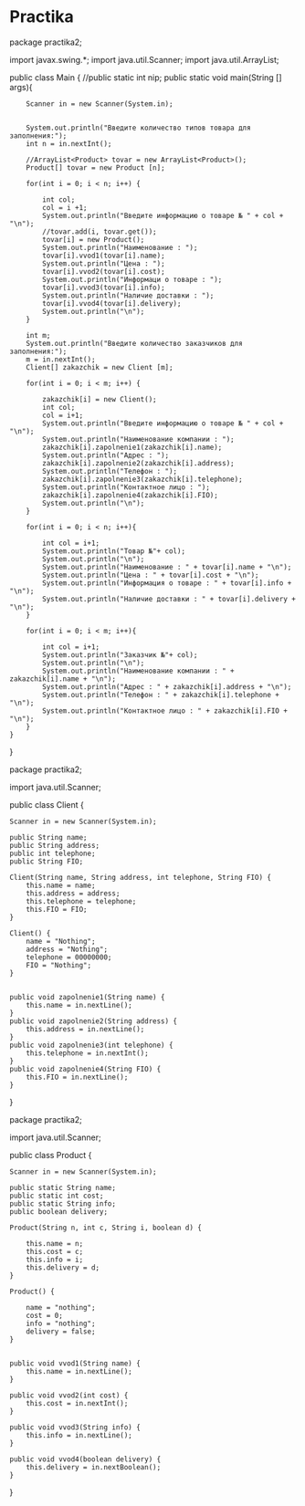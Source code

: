 # Practika
package practika2;

import javax.swing.*;
import java.util.Scanner;
import java.util.ArrayList;


public class Main {
    //public static int nip;
    public static void main(String [] args){

        Scanner in = new Scanner(System.in);


        System.out.println("Введите количество типов товара для заполнения:");
        int n = in.nextInt();

        //ArrayList<Product> tovar = new ArrayList<Product>();
        Product[] tovar = new Product [n];

        for(int i = 0; i < n; i++) {

            int col;
            col = i +1;
            System.out.println("Введите информацию о товаре № " + col + "\n");
            //tovar.add(i, tovar.get());
            tovar[i] = new Product();
            System.out.println("Наименование : ");
            tovar[i].vvod1(tovar[i].name);
            System.out.println("Цена : ");
            tovar[i].vvod2(tovar[i].cost);
            System.out.println("Информаци о товаре : ");
            tovar[i].vvod3(tovar[i].info);
            System.out.println("Наличие доставки : ");
            tovar[i].vvod4(tovar[i].delivery);
            System.out.println("\n");
        }

        int m;
        System.out.println("Введите количество заказчиков для заполнения:");
        m = in.nextInt();
        Client[] zakazchik = new Client [m];

        for(int i = 0; i < m; i++) {

            zakazchik[i] = new Client();
            int col;
            col = i+1;
            System.out.println("Введите информацию о товаре № " + col + "\n");
            System.out.println("Наименование компании : ");
            zakazchik[i].zapolnenie1(zakazchik[i].name);
            System.out.println("Адрес : ");
            zakazchik[i].zapolnenie2(zakazchik[i].address);
            System.out.println("Телефон : ");
            zakazchik[i].zapolnenie3(zakazchik[i].telephone);
            System.out.println("Контактное лицо : ");
            zakazchik[i].zapolnenie4(zakazchik[i].FIO);
            System.out.println("\n");
        }

        for(int i = 0; i < n; i++){

            int col = i+1;
            System.out.println("Товар №"+ col);
            System.out.println("\n");
            System.out.println("Наименование : " + tovar[i].name + "\n");
            System.out.println("Цена : " + tovar[i].cost + "\n");
            System.out.println("Информация о товаре : " + tovar[i].info + "\n");
            System.out.println("Наличие доставки : " + tovar[i].delivery + "\n");
        }

        for(int i = 0; i < m; i++){

            int col = i+1;
            System.out.println("Заказчик №"+ col);
            System.out.println("\n");
            System.out.println("Наименование компании : " + zakazchik[i].name + "\n");
            System.out.println("Адрес : " + zakazchik[i].address + "\n");
            System.out.println("Телефон : " + zakazchik[i].telephone + "\n");
            System.out.println("Контактное лицо : " + zakazchik[i].FIO + "\n");
        }
    }
}


package practika2;

import java.util.Scanner;

public class Client {

    Scanner in = new Scanner(System.in);

    public String name;
    public String address;
    public int telephone;
    public String FIO;

    Client(String name, String address, int telephone, String FIO) {
        this.name = name;
        this.address = address;
        this.telephone = telephone;
        this.FIO = FIO;
    }

    Client() {
        name = "Nothing";
        address = "Nothing";
        telephone = 00000000;
        FIO = "Nothing";
    }


    public void zapolnenie1(String name) {
        this.name = in.nextLine();
    }
    public void zapolnenie2(String address) {
        this.address = in.nextLine();
    }
    public void zapolnenie3(int telephone) {
        this.telephone = in.nextInt();
    }
    public void zapolnenie4(String FIO) {
        this.FIO = in.nextLine();
    }
}


package practika2;

import java.util.Scanner;

public class Product {

    Scanner in = new Scanner(System.in);

    public static String name;
    public static int cost;
    public static String info;
    public boolean delivery;

    Product(String n, int c, String i, boolean d) {

        this.name = n;
        this.cost = c;
        this.info = i;
        this.delivery = d;
    }

    Product() {

        name = "nothing";
        cost = 0;
        info = "nothing";
        delivery = false;
    }


    public void vvod1(String name) {
        this.name = in.nextLine();
    }

    public void vvod2(int cost) {
        this.cost = in.nextInt();
    }

    public void vvod3(String info) {
        this.info = in.nextLine();
    }

    public void vvod4(boolean delivery) {
        this.delivery = in.nextBoolean();
    }
}

